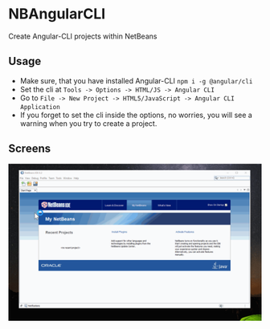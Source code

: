 # NBAngularCLI
Create Angular-CLI projects within NetBeans

## Usage
- Make sure, that you have installed Angular-CLI `npm i -g @angular/cli`
- Set the cli at `Tools -> Options -> HTML/JS -> Angular CLI`
- Go to `File -> New Project -> HTML5/JavaScript -> Angular CLI Application`
- If you forget to set the cli inside the options, no worries, you will
  see a warning when you try to create a project.

## Screens
<img src="./screenshots/nbangularcli.gif" />